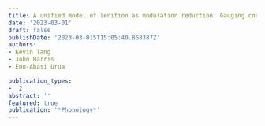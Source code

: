 ```yaml
---
title: A unified model of lenition as modulation reduction. Gauging consonant strength in Ibibio
date: '2023-03-01'
draft: false
publishDate: '2023-03-015T15:05:40.868387Z'
authors:
- Kevin Tang
- John Harris
- Eno-Abasi Urua

publication_types:
- '2'
abstract: ''
featured: true
publication: '*Phonology*'
---
```

